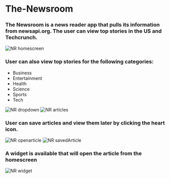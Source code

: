 # The-Newsroom

### The Newsroom is a news reader app that pulls its information from newsapi.org. The user can view top stories in the US and Techcrunch.
![NR homescreen](https://user-images.githubusercontent.com/22177989/113739983-ec2c9300-96c5-11eb-9ced-e381feb7fd74.png)


### User can also view top stories for the following categories:
- Business
- Entertainment
- Health
- Science
- Sports
- Tech

![NR dropdown](https://user-images.githubusercontent.com/22177989/113740025-f484ce00-96c5-11eb-833e-17e3fdb5f0b7.png)
![NR articles](https://user-images.githubusercontent.com/22177989/113740563-6ceb8f00-96c6-11eb-9d08-2b07f376efb9.png)



### User can save articles and view them later by clicking the heart icon.

![NR openarticle](https://user-images.githubusercontent.com/22177989/113740096-05cdda80-96c6-11eb-95d1-183a22aa3bda.png)
![NR savedArticle](https://user-images.githubusercontent.com/22177989/113740780-a0c6b480-96c6-11eb-9629-b7d857f8b3d6.png)


### A widget is available that will open the article from the homescreen
![NR widget](https://user-images.githubusercontent.com/22177989/113742802-99080f80-96c8-11eb-96b1-6acbfbbda897.png)
